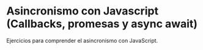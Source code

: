 # Asincronismo con Javascript (Callbacks, promesas y async await)
Ejercicios para comprender el asincronismo con JavaScript.